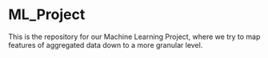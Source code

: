 # ML_Project
This is the repository for our Machine Learning Project, where we try to map features of aggregated data down to a more granular level.
